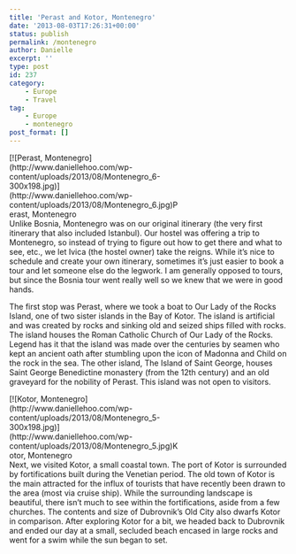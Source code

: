 ```yaml
---
title: 'Perast and Kotor, Montenegro'
date: '2013-08-03T17:26:31+00:00'
status: publish
permalink: /montenegro
author: Danielle
excerpt: ''
type: post
id: 237
category:
    - Europe
    - Travel
tag:
    - Europe
    - montenegro
post_format: []
---
```

<div class="wp-caption alignnone" id="attachment_238" style="width: 310px">[![Perast, Montenegro](http://www.daniellehoo.com/wp-content/uploads/2013/08/Montenegro_6-300x198.jpg)](http://www.daniellehoo.com/wp-content/uploads/2013/08/Montenegro_6.jpg)Perast, Montenegro

</div>Unlike Bosnia, Montenegro was on our original itinerary (the very first itinerary that also included Istanbul). Our hostel was offering a trip to Montenegro, so instead of trying to figure out how to get there and what to see, etc., we let Ivica (the hostel owner) take the reigns. While it’s nice to schedule and create your own itinerary, sometimes it’s just easier to book a tour and let someone else do the legwork. I am generally opposed to tours, but since the Bosnia tour went really well so we knew that we were in good hands.

The first stop was Perast, where we took a boat to Our Lady of the Rocks Island, one of two sister islands in the Bay of Kotor. The island is artificial and was created by rocks and sinking old and seized ships filled with rocks. The island houses the Roman Catholic Church of Our Lady of the Rocks. Legend has it that the island was made over the centuries by seamen who kept an ancient oath after stumbling upon the icon of Madonna and Child on the rock in the sea. The other island, The Island of Saint George, houses Saint George Benedictine monastery (from the 12th century) and an old graveyard for the nobility of Perast. This island was not open to visitors.

<div class="wp-caption alignnone" id="attachment_239" style="width: 310px">[![Kotor, Montenegro](http://www.daniellehoo.com/wp-content/uploads/2013/08/Montenegro_5-300x198.jpg)](http://www.daniellehoo.com/wp-content/uploads/2013/08/Montenegro_5.jpg)Kotor, Montenegro

</div>Next, we visited Kotor, a small coastal town. The port of Kotor is surrounded by fortifications built during the Venetian period. The old town of Kotor is the main attracted for the influx of tourists that have recently been drawn to the area (most via cruise ship). While the surrounding landscape is beautiful, there isn’t much to see within the fortifications, aside from a few churches. The contents and size of Dubrovnik’s Old City also dwarfs Kotor in comparison. After exploring Kotor for a bit, we headed back to Dubrovnik and ended our day at a small, secluded beach encased in large rocks and went for a swim while the sun began to set.